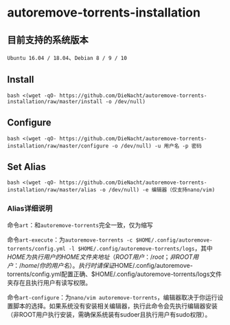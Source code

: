 # autoremove-torrents-installation

## 目前支持的系统版本
`Ubuntu 16.04 / 18.04`、`Debian 8 / 9 / 10` 

## Install

```
bash <(wget -qO- https://github.com/DieNacht/autoremove-torrents-installation/raw/master/install -o /dev/null)
```

## Configure

```
bash <(wget -qO- https://github.com/DieNacht/autoremove-torrents-installation/raw/master/configure -o /dev/null) -u 用户名 -p 密码
```

## Set Alias

```
bash <(wget -qO- https://github.com/DieNacht/autoremove-torrents-installation/raw/master/alias -o /dev/null) -e 编辑器（仅支持nano/vim)
```

### Alias详细说明
命令`art`：和`autoremove-torrents`完全一致，仅为缩写

命令`art-execute`：为`autoremove-torrents -c $HOME/.config/autoremove-torrents/config.yml -l $HOME/.config/autoremove-torrents/logs`，其中$HOME为执行用户的HOME文件夹地址（ROOT用户：/root；非ROOT用户：/home/你的用户名）。执行时请保证$HOME/.config/autoremove-torrents/config.yml配置正确、$HOME/.config/autoremove-torrents/logs文件夹存在且执行用户有读写权限。

命令`art-configure`：为`nano/vim autoremove-torrents`，编辑器取决于你运行设置脚本的选择。如果系统没有安装相关编辑器，执行此命令会先执行编辑器安装（非ROOT用户执行安装，需确保系统装有sudoer且执行用户有sudo权限）。
